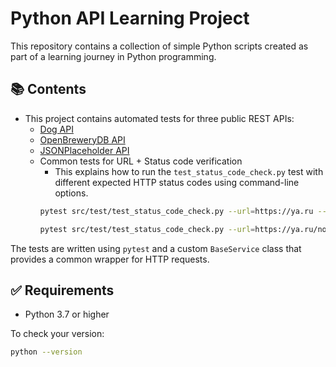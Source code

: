 # Python API Learning Project
This repository contains a collection of simple Python scripts created as part of a learning journey in Python programming.

## 📚 Contents

- This project contains automated tests for three public REST APIs:
  - [Dog API](https://dog.ceo/dog-api/)
  - [OpenBreweryDB API](https://www.openbrewerydb.org/)
  - [JSONPlaceholder API](https://jsonplaceholder.typicode.com/)
  - Common tests for URL + Status code verification
    - This explains how to run the `test_status_code_check.py` test with different expected HTTP status codes 
    using command-line options.
    ```bash
    pytest src/test/test_status_code_check.py --url=https://ya.ru --status_code=200
    ```
    ```bash
    pytest src/test/test_status_code_check.py --url=https://ya.ru/nonexistent-page --status_code=404
    ```

The tests are written using `pytest` and a custom `BaseService` class that provides a common wrapper for HTTP requests.

## ✅ Requirements

- Python 3.7 or higher

To check your version:
```bash
python --version
```